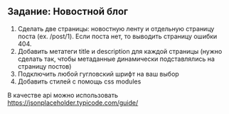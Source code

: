 ## Задание: Новостной блог

1. Сделать две страницы: новостную ленту и отдельную страницу поста (ex. /post/1). Если поста нет, то выводить страницу ошибки 404.
2. Добавить метатеги title и description для каждой страницы (нужно сделать так, чтобы метаданные динамически подставлялись на страницу постов)
3. Подключить любой гугловский шрифт на ваш выбор
4. Добавить стилей с помощь css modules

В качестве api можно использовать https://jsonplaceholder.typicode.com/guide/

